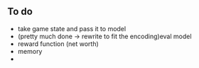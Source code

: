 ## To do
- take game state and pass it to model
- (pretty much done -> rewrite to fit the encoding)eval model
- reward function (net worth)
- memory
- 